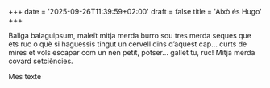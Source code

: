 +++
date = '2025-09-26T11:39:59+02:00'
draft = false
title = 'Això és Hugo'
+++

Baliga balaguipsum, maleït mitja merda burro sou tres merda seques que ets ruc o què si haguessis tingut un cervell dins d’aquest cap… curts de mires et vols escapar com un nen petit, potser… gallet tu, ruc! 
Mitja merda covard setciències.

Mes texte
